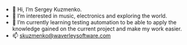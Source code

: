 - 👋 Hi, I’m Sergey Kuzmenko.
- 👀 I’m interested in music, electronics and exploring the world.
- 🌱 I’m currently learning testing automation to be able to apply the knowledge gained on the current project and make my work easier.
- 📫 skuzmenko@waverleysoftware.com
